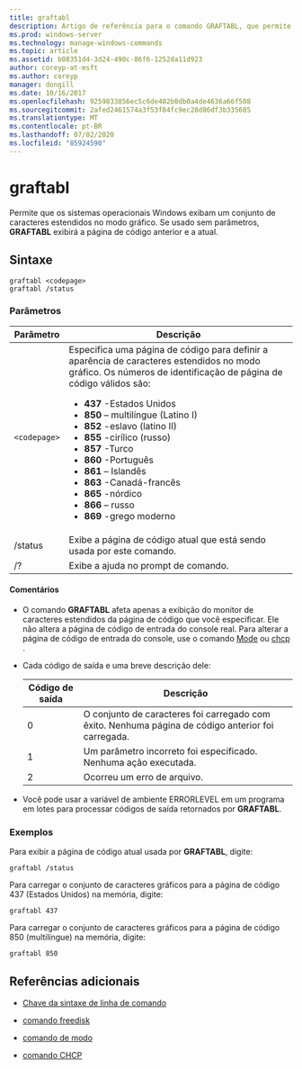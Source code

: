 ```yaml
---
title: graftabl
description: Artigo de referência para o comando GRAFTABL, que permite que os sistemas operacionais Windows exibam um conjunto de caracteres estendidos no modo gráfico.
ms.prod: windows-server
ms.technology: manage-windows-commands
ms.topic: article
ms.assetid: b08351d4-3d24-490c-86f6-1252da11d923
author: coreyp-at-msft
ms.author: coreyp
manager: dongill
ms.date: 10/16/2017
ms.openlocfilehash: 9259833856ec5c6de402b0db0a4de4636a66f508
ms.sourcegitcommit: 2afed2461574a3f53f84fc9ec28d86df3b335685
ms.translationtype: MT
ms.contentlocale: pt-BR
ms.lasthandoff: 07/02/2020
ms.locfileid: "85924590"
---
```

# <a name="graftabl"></a>graftabl

Permite que os sistemas operacionais Windows exibam um conjunto de caracteres estendidos no modo gráfico. Se usado sem parâmetros, **GRAFTABL** exibirá a página de código anterior e a atual.

## <a name="syntax"></a>Sintaxe

```
graftabl <codepage>
graftabl /status
```

### <a name="parameters"></a>Parâmetros

| Parâmetro | Descrição |
| --------- | ----------- |
| `<codepage>` | Especifica uma página de código para definir a aparência de caracteres estendidos no modo gráfico. Os números de identificação de página de código válidos são:<ul><li>**437** -Estados Unidos</li><li>**850** – multilíngue (Latino I)</li><li>**852** -eslavo (latino II)</li><li>**855** -cirílico (russo)</li><li>**857** -Turco</li><li>**860** -Português</li><li>**861** – Islandês</li><li>**863** -Canadá-francês</li><li>**865** -nórdico</li><li>**866** – russo</li><li>**869** -grego moderno</li></ul> |
| /status | Exibe a página de código atual que está sendo usada por este comando. |
| /? | Exibe a ajuda no prompt de comando. |

#### <a name="remarks"></a>Comentários

- O comando **GRAFTABL** afeta apenas a exibição do monitor de caracteres estendidos da página de código que você especificar. Ele não altera a página de código de entrada do console real. Para alterar a página de código de entrada do console, use o comando [Mode](mode.md) ou [chcp](chcp.md) .

- Cada código de saída e uma breve descrição dele:

    | Código de saída | Descrição |
    | --------- | ----------- |
    | 0 | O conjunto de caracteres foi carregado com êxito. Nenhuma página de código anterior foi carregada. |
    | 1 | Um parâmetro incorreto foi especificado. Nenhuma ação executada. |
    | 2 | Ocorreu um erro de arquivo. |

- Você pode usar a variável de ambiente ERRORLEVEL em um programa em lotes para processar códigos de saída retornados por **GRAFTABL**.

### <a name="examples"></a>Exemplos

Para exibir a página de código atual usada por **GRAFTABL**, digite:

```
graftabl /status
```

Para carregar o conjunto de caracteres gráficos para a página de código 437 (Estados Unidos) na memória, digite:

```
graftabl 437
```

Para carregar o conjunto de caracteres gráficos para a página de código 850 (multilíngue) na memória, digite:

```
graftabl 850
```

## <a name="additional-references"></a>Referências adicionais

- [Chave da sintaxe de linha de comando](command-line-syntax-key.md)

- [comando freedisk](freedisk.md)

- [comando de modo](mode.md)

- [comando CHCP](chcp.md)
